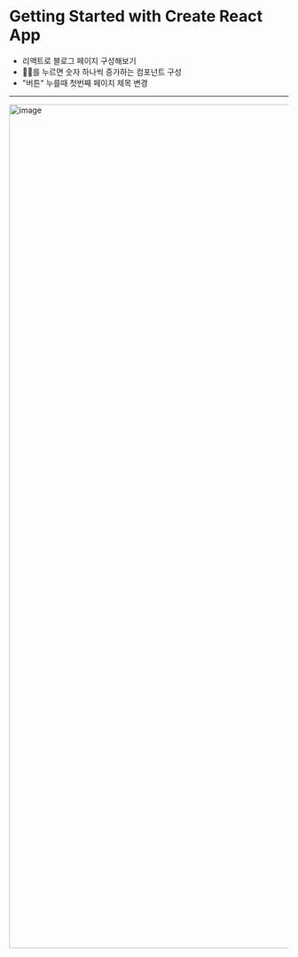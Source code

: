 # Getting Started with Create React App

- 리액트로 블로그 페이지 구성해보기
- 👍🏻를 누르면 숫자 하나씩 증가하는 컴포넌트 구성
- "버튼" 누를때 첫번째 페이지 제목 변경

----

<img width="2854" height="1524" alt="image" src="https://github.com/user-attachments/assets/3fcf399a-db55-4358-86bc-c7028566c3e0" />

